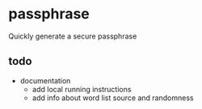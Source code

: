 # passphrase
Quickly generate a secure passphrase

## todo
- documentation
  - add local running instructions
  - add info about word list source and randomness
